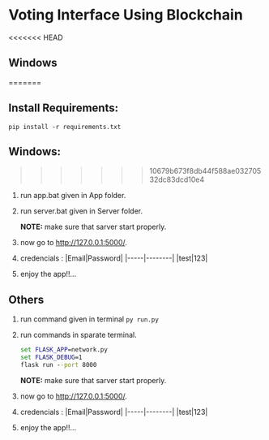 # Voting Interface Using Blockchain

<<<<<<< HEAD
## Windows

=======
## Install Requirements:
`pip install -r requirements.txt`

## Windows:
>>>>>>> 10679b673f8db44f588ae03270532dc83dcd10e4
1) run app.bat given in App folder.
2) run server.bat given in Server folder.

    **NOTE:** make sure that sarver start properly.

3) now go to <http://127.0.0.1:5000/>.
4) credencials :
    |Email|Password|
    |-----|--------|
    |test|123|
5) enjoy the app!!...

## Others

1) run command given in terminal
`py run.py`
2) run commands in sparate terminal.

     ```cmd
    set FLASK_APP=network.py
    set FLASK_DEBUG=1
    flask run --port 8000
     ```

    **NOTE:** make sure that sarver start properly.

3) now go to <http://127.0.0.1:5000/>.
4) credencials :
    |Email|Password|
    |-----|--------|
    |test|123|
5) enjoy the app!!...
